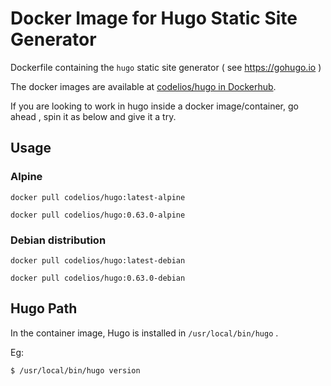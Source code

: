 # Docker Image for Hugo Static Site Generator

Dockerfile containing the `hugo` static site generator ( see https://gohugo.io )

The docker images are available at [codelios/hugo in Dockerhub](https://hub.docker.com/r/codelios/hugo).

If you are looking to work in hugo inside a docker image/container, go ahead , spin it as below and give it a try.


## Usage

### Alpine

```
docker pull codelios/hugo:latest-alpine
```

```
docker pull codelios/hugo:0.63.0-alpine
```

### Debian distribution

```
docker pull codelios/hugo:latest-debian
```

```
docker pull codelios/hugo:0.63.0-debian
```

## Hugo Path

In the container image, Hugo is installed in `/usr/local/bin/hugo` .

Eg:

```
$ /usr/local/bin/hugo version
```
